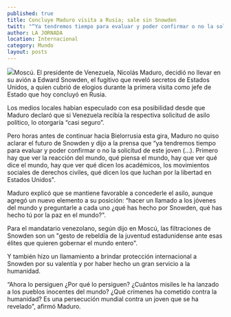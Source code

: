 ```yaml
---
published: true
title: Concluye Maduro visita a Rusia; sale sin Snowden
twitt: "“Ya tendremos tiempo para evaluar y poder confirmar o no la solicitud (de asilo) de este joven\", dijo antes de partir a Bielorrusia"
author: LA JORNADA
location: Internacional
category: Mundo
layout: posts
---
```


![](http://i.imgur.com/vJOSaBHm.jpg)Moscú. El presidente de Venezuela, Nicolás Maduro, decidió no llevar en su avión a Edward Snowden, el fugitivo que reveló secretos de Estados Unidos, a quien cubrió de elogios durante la primera visita como jefe de Estado que hoy concluyó en Rusia.

Los medios locales habían especulado con esa posibilidad desde que Maduro declaró que si Venezuela recibía la respectiva solicitud de asilo político, lo otorgaría “casi seguro”.

Pero horas antes de continuar hacia Bielorrusia esta gira, Maduro no quiso aclarar el futuro de Snowden y dijo a la prensa que “ya tendremos tiempo para evaluar y poder confirmar o no la solicitud de este joven (...). Primero hay que ver la reacción del mundo, qué piensa el mundo, hay que ver qué dice el mundo, hay que ver qué dicen los académicos, los movimientos sociales de derechos civiles, qué dicen los que luchan por la libertad en Estados Unidos".

 Maduro explicó que se mantiene favorable a concederle el asilo, aunque agregó un nuevo elemento a su posición: “hacer un llamado a los jóvenes del mundo y preguntarle a cada uno ¿qué has hecho por Snowden, qué has hecho tú por la paz en el mundo?".

Para el mandatario venezolano, según dijo en Moscú, las filtraciones de Snowden son un "gesto de rebeldía de la juventud estadunidense ante esas élites que quieren gobernar el mundo entero".

Y también hizo un llamamiento a brindar protección internacional a Snowden por su valentía y por haber hecho un gran servicio a la humanidad.

“Ahora lo persiguen ¿Por qué lo persiguen? ¿Cuántos misiles le ha lanzado a los pueblos inocentes del mundo? ¿Qué crímenes ha cometido contra la humanidad? Es una persecución mundial contra un joven que se ha revelado", afirmó Maduro.
